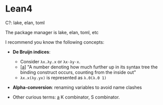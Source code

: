 # Lean4

C?: lake, elan, toml

The package manager is lake, elan, toml, etc

I recommend you know the following concepts:
* **De Bruijn indices**:
   * Consider `λx.λy.x` or `λx·λy·x`.
   * [[a](https://www.pls-lab.org/en/de_Bruijn_indices)] "A number denoting how much further up in its syntax tree the binding construct occurs, counting from the inside out"
   * `λx.x(λy.yx)` is represented as `λ.0(λ.0 1)`

* **Alpha-conversion**: renaming variables to avoid name clashes

* Other curious terms: [a](https://en.wikipedia.org/wiki/De_Bruijn_index) K combinator, S combinator.
